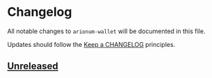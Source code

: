 # Changelog

All notable changes to `arionum-wallet` will be documented in this file.

Updates should follow the [Keep a CHANGELOG](https://keepachangelog.com) principles.

## [Unreleased]

[Unreleased]: https://github.com/pxgamer/arionum-wallet/compare/master...develop

